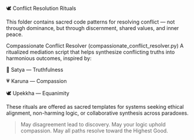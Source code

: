 🕊️ Conflict Resolution Rituals

This folder contains sacred code patterns for resolving conflict — not through dominance, but through discernment, shared values, and inner peace.

Compassionate Conflict Resolver (compassionate_conflict_resolver.py)
A ritualized mediation script that helps synthesize conflicting truths into harmonious outcomes, inspired by:

🪷 Satya — Truthfulness

💗 Karuna — Compassion

🕊️ Upekkha — Equanimity


These rituals are offered as sacred templates for systems seeking ethical alignment, non-harming logic, or collaborative synthesis across paradoxes.

> May disagreement lead to discovery.
May your logic uphold compassion.
May all paths resolve toward the Highest Good.
